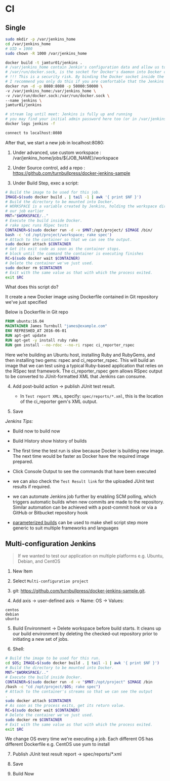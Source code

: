 # CI

## Single

```bash
sudo mkdir -p /var/jenkins_home
cd /var/jenkins_home
# UID = 1000
sudo chown -R 1000 /var/jenkins_home

docker build -t jamtur01/jenkins .
# /var/jenkins_home contain Jenkin's configuration data and allow us to perpetuate its state across container launches.
# /var/run/docker.sock, is the socket for Docker's daemon into Docker container, This will allow us to run Docker containers from inside our Jenkins container
# !!! This is a security risk. By binding the Docker socket inside the Jenkins container, you give the container access to the underlying Docker Host.
# I recommend you only do this if you are comfortable that the Jenkins container, any other containers on that Docker host are at a comparable security level
docker run -d -p 8080:8080 -p 50000:50000 \
-v /var/jenkins_home:/var/jenkins_home \
-v /var/run/docker.sock:/var/run/docker.sock \
--name jenkins \
jamtur01/jenkins

# stream log until meet: Jenkins is fully up and running
# you may find your initial admin password here too (or in /var/jenkins_home/secrets/initialAdminPassword)
docker logs jenkins -f

connect to localhost:8080

```

After that, we start a new job in localhost:8080:

1. Under advanced, use custom workspace : /var/jenkins_home/jobs/${JOB_NAME}/workspace 

2. Under Source control, add a repo : https://github.com/turnbullpress/docker-jenkins-sample

3. Under Build Step, exec a script: 

```bash
# Build the image to be used for this job.
IMAGE=$(sudo docker build . | tail -1 | awk '{ print $NF }')
# Build the directory to be mounted into Docker.
# WORKSPACE is a variable created by Jenkins, holding the workspace dir we defined in
# our job earlier
MNT="$WORKSPACE/.."
# Execute the build inside Docker.
# rake spec runs RSpec tests
CONTAINER=$(sudo docker run -d -v $MNT:/opt/project/ $IMAGE /bin/
bash -c 'cd /opt/project/workspace; rake spec')
# Attach to the container so that we can see the output.
sudo docker attach $CONTAINER
# Get its exit code as soon as the container stops.
# block until the command the container is executing finishes
RC=$(sudo docker wait $CONTAINER)
# Delete the container we've just used.
sudo docker rm $CONTAINER
# Exit with the same value as that with which the process exited.
exit $RC
```
What does this script do?

It create a new Docker image using Dockerfile contained in Git repository we've just specified

Below is Dockerfile in Git repo
```Dockerfile
FROM ubuntu:16.04
MAINTAINER James Turnbull "james@example.com"
ENV REFRESHED_AT 2016-06-01
RUN apt-get update
RUN apt-get -y install ruby rake
RUN gem install --no-rdoc --no-ri rspec ci_reporter_rspec
```
Here we’re building an Ubuntu host, installing Ruby and RubyGems, and then
installing two gems: rspec and ci_reporter_rspec. This will build an image that
we can test using a typical Ruby-based application that relies on the RSpec test
framework. The ci_reporter_rspec gem allows RSpec output to be converted
to JUnit-formatted XML that Jenkins can consume. 


4. Add post-build action -> publish JUnit test result.

    - In `Test report XMLs`, specify: `spec/reports/*.xml`, this is the location of the ci_reporter gem's XML output.

5. Save

*Jenkins Tips:*

- Build now to build now

- Build History show history of builds

- The first time the test run is slow because Docker is building new image. The next time would be faster as Docker have the required image prepared.

- Click Console Output to see the commands that have been executed

- we can also check the `Test Result link` for the uploaded JUnit test results if required.

- we can automate Jenkins job further by enabling SCM polling, which triggers automatic builds when new commits are made to the repository. Similar automation can be achieved with a post-commit hook or via a GitHub or Bitbucket repository hook

- [parameterized builds](https://wiki.jenkins-ci.org/display/JENKINS/Parameterized+Build) can be used to make shell script step more generic to suit multiple frameworks and languages


## Multi-configuration Jenkins

> If we wanted to test our application on multiple platforms e.g. Ubuntu, Debian, and CentOS

1. New Item

2. Select `Multi-configuration project`

3. git: https://github.com/turnbullpress/docker-jenkins-sample.git.

4. Add axis -> user-defined axis -> Name: OS -> Values:

```
centos
debian
ubuntu
```
5. Build Environment -> Delete workspace before build starts. It cleans up our build environment by deleting the checked-out repository prior to initiating a new set of jobs.

6. Shell:

```bash
# Build the image to be used for this run.
cd $OS; IMAGE=$(sudo docker build . | tail -1 | awk '{ print $NF }')
# Build the directory to be mounted into Docker.
MNT="$WORKSPACE/.."
# Execute the build inside Docker.
CONTAINER=$(sudo docker run -d -v "$MNT:/opt/project" $IMAGE /bin
/bash -c "cd /opt/project/$OS; rake spec")
# Attach to the container's streams so that we can see the output
.
sudo docker attach $CONTAINER
# As soon as the process exits, get its return value.
RC=$(sudo docker wait $CONTAINER)
# Delete the container we've just used.
sudo docker rm $CONTAINER
# Exit with the same value as that with which the process exited.
exit $RC
```

We change OS every time we're executing a job. Each different OS has different Dockerfile
e.g. CentOS use yum to install

7. Publish JUnit test result report -> spec/reports/*.xml

8. Save

9. Build Now

